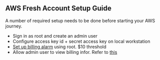 ## AWS Fresh Account Setup Guide

A number of required setup needs to be done before starting your AWS journey.

- Sign in as root and create an admin user
- Configure access key id + secret access key on local workstation
- [Set up billing alarm](https://docs.amazonaws.cn/en_us/AmazonCloudWatch/latest/monitoring/monitor_estimated_charges_with_cloudwatch.html#turning_on_billing_metrics) using root. $10 threshold
- Allow admin user to view billing infor. Refer to [this](https://docs.aws.amazon.com/awsaccountbilling/latest/aboutv2/control-access-billing.html#ControllingAccessWebsite-Activate)

